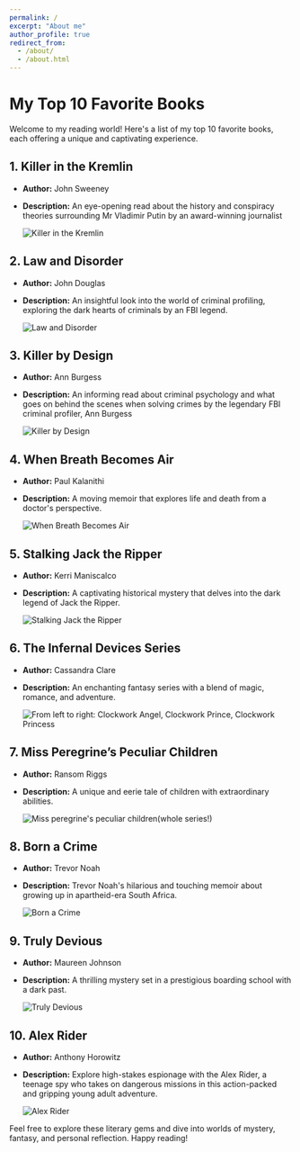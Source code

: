```yaml
---
permalink: /
excerpt: "About me"
author_profile: true
redirect_from: 
  - /about/
  - /about.html
---
```


# My Top 10 Favorite Books

Welcome to my reading world! Here's a list of my top 10 favorite books, each offering a unique and captivating experience.

## 1. Killer in the Kremlin
- **Author:** John Sweeney
- **Description:** An eye-opening read about the history and conspiracy theories surrounding Mr Vladimir Putin by an award-winning journalist

  ![Killer in the Kremlin](https://images.app.goo.gl/3ihyb1tjUaA4ac4Y9)


## 2. Law and Disorder
- **Author:** John Douglas
- **Description:** An insightful look into the world of criminal profiling, exploring the dark hearts of criminals by an FBI legend.

  ![Law and Disorder](https://images.app.goo.gl/nJ6xoPB3wChgBUmq5)

## 3. Killer by Design
- **Author:** Ann Burgess
- **Description:** An informing read about criminal psychology and what goes on behind the scenes when solving crimes by the legendary FBI criminal profiler, Ann Burgess

  ![Killer by Design](https://images.app.goo.gl/2KWjUdUwCzDo8y7W9)

## 4. When Breath Becomes Air
- **Author:** Paul Kalanithi
- **Description:** A moving memoir that explores life and death from a doctor's perspective.

  ![When Breath Becomes Air](https://images.app.goo.gl/YpE9Rskjdon2p4RE7)

## 5. Stalking Jack the Ripper
- **Author:** Kerri Maniscalco
- **Description:** A captivating historical mystery that delves into the dark legend of Jack the Ripper.

  ![Stalking Jack the Ripper](https://images.app.goo.gl/poHQUpzaTgEsLgoj6)

## 6. The Infernal Devices Series
- **Author:** Cassandra Clare
- **Description:** An enchanting fantasy series with a blend of magic, romance, and adventure.

  ![From left to right: Clockwork Angel, Clockwork Prince, Clockwork Princess](https://images.app.goo.gl/pQYpnooX3EXfjGgj8)

## 7. Miss Peregrine’s Peculiar Children
- **Author:** Ransom Riggs
- **Description:** A unique and eerie tale of children with extraordinary abilities.

  ![Miss peregrine's peculiar children(whole series!)](https://images.app.goo.gl/UC5CJZFpigGT4z357)

## 8. Born a Crime
- **Author:** Trevor Noah
- **Description:** Trevor Noah's hilarious and touching memoir about growing up in apartheid-era South Africa.

  ![Born a Crime](https://images.app.goo.gl/sxoRVn6sRmuYf4zi9)

## 9. Truly Devious
- **Author:** Maureen Johnson
- **Description:** A thrilling mystery set in a prestigious boarding school with a dark past.

  ![Truly Devious](https://images.app.goo.gl/YFutM6wVBTcRMemm8)

## 10. Alex Rider
- **Author:** Anthony Horowitz
- **Description:** Explore high-stakes espionage with the Alex Rider, a teenage spy who takes on dangerous missions in this action-packed and gripping young adult adventure.

  ![Alex Rider](https://images.app.goo.gl/kbxK3mZABhstiAWV6)

Feel free to explore these literary gems and dive into worlds of mystery, fantasy, and personal reflection. Happy reading!
